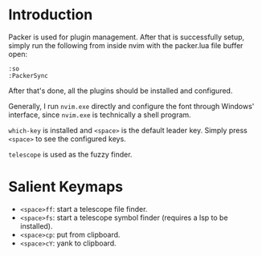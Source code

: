 # Introduction

Packer is used for plugin management. After that is successfully setup, simply
run the following from inside nvim with the packer.lua file buffer open:

```
:so
:PackerSync
```

After that's done, all the plugins should be installed and configured.

Generally, I run `nvim.exe` directly and configure the font through Windows' interface,
since `nvim.exe` is technically a shell program.

`which-key` is installed and `<space>` is the default leader key. Simply press `<space>`
to see the configured keys.

`telescope` is used as the fuzzy finder.

# Salient Keymaps

* `<space>ff`: start a telescope file finder.
* `<space>fs`: start a telescope symbol finder (requires a lsp to be installed).
* `<space>cp`: put from clipboard.
* `<space>cY`: yank to clipboard.
